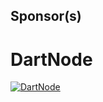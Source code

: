 ## Sponsor(s)
# DartNode
[![DartNode](https://dartnode.com/assets/dash/images/brand/favicon2.png)](https://dartnode.com/)
